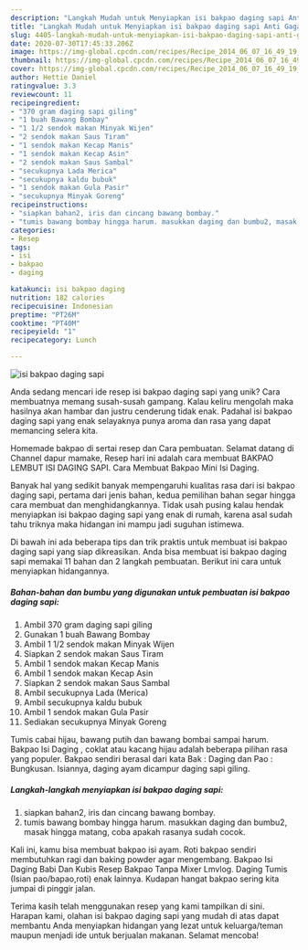 ```yaml
---
description: "Langkah Mudah untuk Menyiapkan isi bakpao daging sapi Anti Gagal"
title: "Langkah Mudah untuk Menyiapkan isi bakpao daging sapi Anti Gagal"
slug: 4405-langkah-mudah-untuk-menyiapkan-isi-bakpao-daging-sapi-anti-gagal
date: 2020-07-30T17:45:33.206Z
image: https://img-global.cpcdn.com/recipes/Recipe_2014_06_07_16_49_19_259_e13e70_original_20130905_055931/751x532cq70/isi-bakpao-daging-sapi-foto-resep-utama.jpg
thumbnail: https://img-global.cpcdn.com/recipes/Recipe_2014_06_07_16_49_19_259_e13e70_original_20130905_055931/751x532cq70/isi-bakpao-daging-sapi-foto-resep-utama.jpg
cover: https://img-global.cpcdn.com/recipes/Recipe_2014_06_07_16_49_19_259_e13e70_original_20130905_055931/751x532cq70/isi-bakpao-daging-sapi-foto-resep-utama.jpg
author: Hettie Daniel
ratingvalue: 3.3
reviewcount: 11
recipeingredient:
- "370 gram daging sapi giling"
- "1 buah Bawang Bombay"
- "1 1/2 sendok makan Minyak Wijen"
- "2 sendok makan Saus Tiram"
- "1 sendok makan Kecap Manis"
- "1 sendok makan Kecap Asin"
- "2 sendok makan Saus Sambal"
- "secukupnya Lada Merica"
- "secukupnya kaldu bubuk"
- "1 sendok makan Gula Pasir"
- "secukupnya Minyak Goreng"
recipeinstructions:
- "siapkan bahan2, iris dan cincang bawang bombay."
- "tumis bawang bombay hingga harum. masukkan daging dan bumbu2, masak hingga matang, coba apakah rasanya sudah cocok."
categories:
- Resep
tags:
- isi
- bakpao
- daging

katakunci: isi bakpao daging 
nutrition: 182 calories
recipecuisine: Indonesian
preptime: "PT26M"
cooktime: "PT40M"
recipeyield: "1"
recipecategory: Lunch

---
```



![isi bakpao daging sapi](https://img-global.cpcdn.com/recipes/Recipe_2014_06_07_16_49_19_259_e13e70_original_20130905_055931/751x532cq70/isi-bakpao-daging-sapi-foto-resep-utama.jpg)

Anda sedang mencari ide resep isi bakpao daging sapi yang unik? Cara membuatnya memang susah-susah gampang. Kalau keliru mengolah maka hasilnya akan hambar dan justru cenderung tidak enak. Padahal isi bakpao daging sapi yang enak selayaknya punya aroma dan rasa yang dapat memancing selera kita.

Homemade bakpao di sertai resep dan Cara pembuatan. Selamat datang di Channel dapur mamake, Resep hari ini adalah cara membuat BAKPAO LEMBUT ISI DAGING SAPI. Cara Membuat Bakpao Mini Isi Daging.

Banyak hal yang sedikit banyak mempengaruhi kualitas rasa dari isi bakpao daging sapi, pertama dari jenis bahan, kedua pemilihan bahan segar hingga cara membuat dan menghidangkannya. Tidak usah pusing kalau hendak menyiapkan isi bakpao daging sapi yang enak di rumah, karena asal sudah tahu triknya maka hidangan ini mampu jadi suguhan istimewa.


Di bawah ini ada beberapa tips dan trik praktis untuk membuat isi bakpao daging sapi yang siap dikreasikan. Anda bisa membuat isi bakpao daging sapi memakai 11 bahan dan 2 langkah pembuatan. Berikut ini cara untuk menyiapkan hidangannya.

<!--inarticleads1-->

##### Bahan-bahan dan bumbu yang digunakan untuk pembuatan isi bakpao daging sapi:

1. Ambil 370 gram daging sapi giling
1. Gunakan 1 buah Bawang Bombay
1. Ambil 1 1/2 sendok makan Minyak Wijen
1. Siapkan 2 sendok makan Saus Tiram
1. Ambil 1 sendok makan Kecap Manis
1. Ambil 1 sendok makan Kecap Asin
1. Siapkan 2 sendok makan Saus Sambal
1. Ambil secukupnya Lada (Merica)
1. Ambil secukupnya kaldu bubuk
1. Ambil 1 sendok makan Gula Pasir
1. Sediakan secukupnya Minyak Goreng


Tumis cabai hijau, bawang putih dan bawang bombai sampai harum. Bakpao Isi Daging , coklat atau kacang hijau adalah beberapa pilihan rasa yang populer. Bakpao sendiri berasal dari kata Bak : Daging dan Pao : Bungkusan. Isiannya, daging ayam dicampur daging sapi giling. 

<!--inarticleads2-->

##### Langkah-langkah menyiapkan isi bakpao daging sapi:

1. siapkan bahan2, iris dan cincang bawang bombay.
1. tumis bawang bombay hingga harum. masukkan daging dan bumbu2, masak hingga matang, coba apakah rasanya sudah cocok.


Kali ini, kamu bisa membuat bakpao isi ayam. Roti bakpao sendiri membutuhkan ragi dan baking powder agar mengembang. Bakpao Isi Daging Babi Dan Kubis Resep Bakpao Tanpa Mixer Lmvlog. Daging Tumis (Isian pao/bapao,roti) enak lainnya. Kudapan hangat bakpao sering kita jumpai di pinggir jalan. 

Terima kasih telah menggunakan resep yang kami tampilkan di sini. Harapan kami, olahan isi bakpao daging sapi yang mudah di atas dapat membantu Anda menyiapkan hidangan yang lezat untuk keluarga/teman maupun menjadi ide untuk berjualan makanan. Selamat mencoba!

